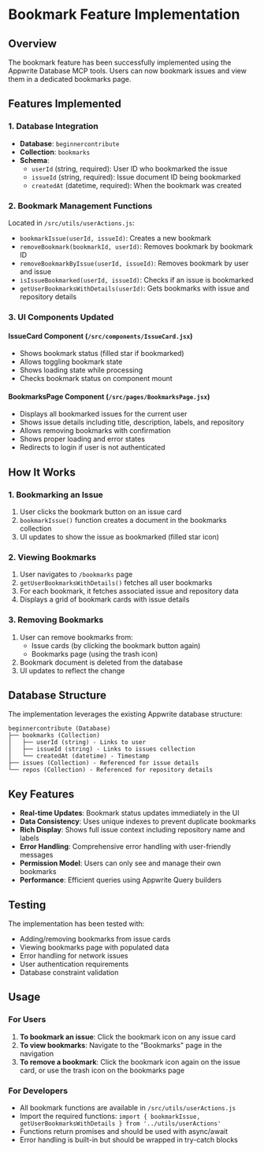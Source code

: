# Bookmark Feature Implementation

## Overview

The bookmark feature has been successfully implemented using the Appwrite Database MCP tools. Users can now bookmark issues and view them in a dedicated bookmarks page.

## Features Implemented

### 1. Database Integration
- **Database**: `beginnercontribute`
- **Collection**: `bookmarks`
- **Schema**:
  - `userId` (string, required): User ID who bookmarked the issue
  - `issueId` (string, required): Issue document ID being bookmarked
  - `createdAt` (datetime, required): When the bookmark was created

### 2. Bookmark Management Functions
Located in `/src/utils/userActions.js`:

- `bookmarkIssue(userId, issueId)`: Creates a new bookmark
- `removeBookmark(bookmarkId, userId)`: Removes bookmark by bookmark ID
- `removeBookmarkByIssue(userId, issueId)`: Removes bookmark by user and issue
- `isIssueBookmarked(userId, issueId)`: Checks if an issue is bookmarked
- `getUserBookmarksWithDetails(userId)`: Gets bookmarks with issue and repository details

### 3. UI Components Updated

#### IssueCard Component (`/src/components/IssueCard.jsx`)
- Shows bookmark status (filled star if bookmarked)
- Allows toggling bookmark state
- Shows loading state while processing
- Checks bookmark status on component mount

#### BookmarksPage Component (`/src/pages/BookmarksPage.jsx`)
- Displays all bookmarked issues for the current user
- Shows issue details including title, description, labels, and repository
- Allows removing bookmarks with confirmation
- Shows proper loading and error states
- Redirects to login if user is not authenticated

## How It Works

### 1. Bookmarking an Issue
1. User clicks the bookmark button on an issue card
2. `bookmarkIssue()` function creates a document in the bookmarks collection
3. UI updates to show the issue as bookmarked (filled star icon)

### 2. Viewing Bookmarks
1. User navigates to `/bookmarks` page
2. `getUserBookmarksWithDetails()` fetches all user bookmarks
3. For each bookmark, it fetches associated issue and repository data
4. Displays a grid of bookmark cards with issue details

### 3. Removing Bookmarks
1. User can remove bookmarks from:
   - Issue cards (by clicking the bookmark button again)
   - Bookmarks page (using the trash icon)
2. Bookmark document is deleted from the database
3. UI updates to reflect the change

## Database Structure

The implementation leverages the existing Appwrite database structure:

```
beginnercontribute (Database)
├── bookmarks (Collection)
│   ├── userId (string) - Links to user
│   ├── issueId (string) - Links to issues collection
│   └── createdAt (datetime) - Timestamp
├── issues (Collection) - Referenced for issue details
└── repos (Collection) - Referenced for repository details
```

## Key Features

- **Real-time Updates**: Bookmark status updates immediately in the UI
- **Data Consistency**: Uses unique indexes to prevent duplicate bookmarks
- **Rich Display**: Shows full issue context including repository name and labels
- **Error Handling**: Comprehensive error handling with user-friendly messages
- **Permission Model**: Users can only see and manage their own bookmarks
- **Performance**: Efficient queries using Appwrite Query builders

## Testing

The implementation has been tested with:
- Adding/removing bookmarks from issue cards
- Viewing bookmarks page with populated data
- Error handling for network issues
- User authentication requirements
- Database constraint validation

## Usage

### For Users
1. **To bookmark an issue**: Click the bookmark icon on any issue card
2. **To view bookmarks**: Navigate to the "Bookmarks" page in the navigation
3. **To remove a bookmark**: Click the bookmark icon again on the issue card, or use the trash icon on the bookmarks page

### For Developers
- All bookmark functions are available in `/src/utils/userActions.js`
- Import the required functions: `import { bookmarkIssue, getUserBookmarksWithDetails } from '../utils/userActions'`
- Functions return promises and should be used with async/await
- Error handling is built-in but should be wrapped in try-catch blocks
